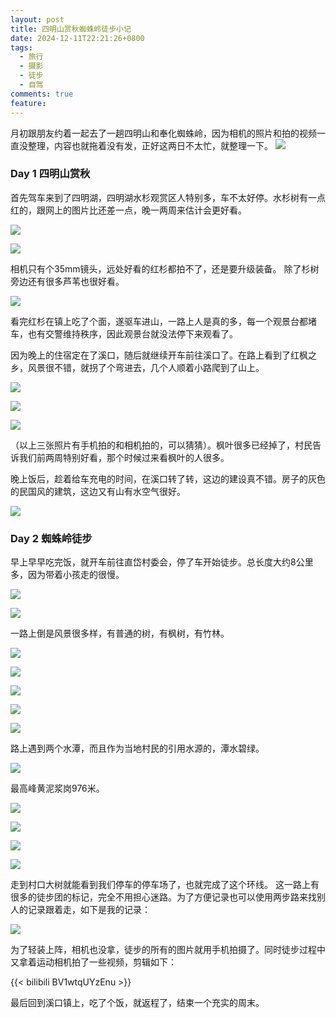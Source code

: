 ```yaml
---
layout: post
title: 四明山赏秋蜘蛛岭徒步小记
date: 2024-12-11T22:21:26+0800
tags:
  - 旅行
  - 摄影
  - 徒步
  - 自驾
comments: true
feature:
---
```

月初跟朋友约着一起去了一趟四明山和奉化蜘蛛岭，因为相机的照片和拍的视频一直没整理，内容也就拖着没有发，正好这两日不太忙，就整理一下。
![](https://img.isming.me/photo/20241130-25-7.jpg)
<!--more-->
### Day 1 四明山赏秋

首先驾车来到了四明湖，四明湖水杉观赏区人特别多，车不太好停。水杉树有一点红的，跟网上的图片比还差一点，晚一两周来估计会更好看。

![](https://img.isming.me/photo/20241130-25-32.jpg)

![](https://img.isming.me/photo/IMG_20241130_120236.jpg)

相机只有个35mm镜头，远处好看的红杉都拍不了，还是要升级装备。
除了杉树旁边还有很多芦苇也很好看。

![](https://img.isming.me/photo/20241130-25-4.jpg)

看完红杉在镇上吃了个面，遂驱车进山，一路上人是真的多，每一个观景台都堵车，也有交警维持秩序，因此观景台就没法停下来观看了。

因为晚上的住宿定在了溪口，随后就继续开车前往溪口了。在路上看到了红枫之乡，风景很不错，就拐了个弯进去，几个人顺着小路爬到了山上。

![](https://img.isming.me/photo/20241130-25-39.jpg)

![](https://img.isming.me/photo/IMG_20241130_163849.jpg)

![](https://img.isming.me/photo/IMG_20241130_165057.jpg)

（以上三张照片有手机拍的和相机拍的，可以猜猜）。枫叶很多已经掉了，村民告诉我们前两周特别好看，那个时候过来看枫叶的人很多。

晚上饭后，趁着给车充电的时间，在溪口转了转，这边的建设真不错。房子的灰色的民国风的建筑，这边又有山有水空气很好。

![](https://img.isming.me/photo/IMG_20241130_210528.jpg)



### Day 2 蜘蛛岭徒步

早上早早吃完饭，就开车前往直岱村委会，停了车开始徒步。总长度大约8公里多，因为带着小孩走的很慢。

![](https://img.isming.me/photo/IMG_20241201_095055.jpg)

![](https://img.isming.me/photo/IMG_20241201_112745.jpg)

一路上倒是风景很多样，有普通的树，有枫树，有竹林。

![](https://img.isming.me/photo/IMG_20241201_140823.jpg)

![](https://img.isming.me/photo/IMG_20241201_141352.jpg)

![](https://img.isming.me/photo/IMG_20241201_141750.jpg)

![](https://img.isming.me/photo/IMG_20241201_143021.jpg)

![](https://img.isming.me/photo/IMG_20241201_143702.jpg)

路上遇到两个水潭，而且作为当地村民的引用水源的，潭水碧绿。

![](https://img.isming.me/photo/IMG_20241201_131107.jpg)

最高峰黄泥浆岗976米。

![](https://img.isming.me/photo/IMG_20241201_120931.jpg)

![](https://img.isming.me/photo/IMG_20241201_144339.jpg)

![](https://img.isming.me/photo/IMG_20241201_144711.jpg)

![](https://img.isming.me/photo/IMG_20241201_144727.jpg)

走到村口大树就能看到我们停车的停车场了，也就完成了这个环线。
这一路上有很多的徒步团的标记，完全不用担心迷路。为了方便记录也可以使用两步路来找别人的记录跟着走，如下是我的记录：

![](https://img.isming.me/photo/20241211222936.jpg)

为了轻装上阵，相机也没拿，徒步的所有的图片就用手机拍摄了。同时徒步过程中又拿着运动相机拍了一些视频，剪辑如下：

{{< bilibili BV1wtqUYzEnu >}}


最后回到溪口镇上，吃了个饭，就返程了，结束一个充实的周末。